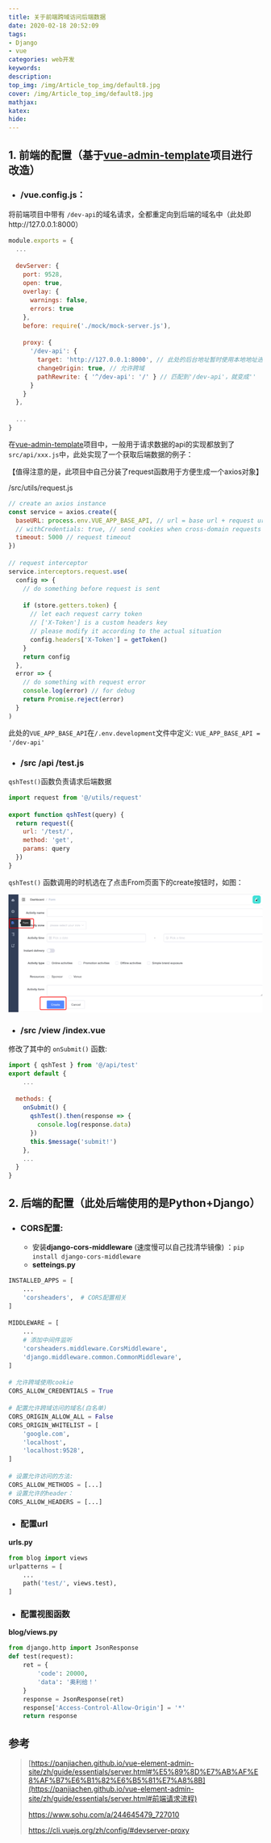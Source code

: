 ```yaml
---
title: 关于前端跨域访问后端数据
date: 2020-02-18 20:52:09
tags: 
- Django
- vue
categories: web开发
keywords:
description:
top_img: /img/Article_top_img/default8.jpg
cover: /img/Article_top_img/default8.jpg
mathjax:
katex:
hide:
---
```


## 1. 前端的配置（基于[vue-admin-template](https://github.com/PanJiaChen/vue-admin-template)项目进行改造）

- ### **/vue.config.js**：

将前端项目中带有 `/dev-api`的域名请求，全都重定向到后端的域名中（此处即http://127.0.0.1:8000）

```javascript
module.exports = {
  ...
  
  devServer: {
    port: 9528,
    open: true,
    overlay: {
      warnings: false,
      errors: true
    },
    before: require('./mock/mock-server.js'),

    proxy: {
      '/dev-api': {
        target: 'http://127.0.0.1:8000', // 此处的后台地址暂时使用本地地址进行模拟
        changeOrigin: true, // 允许跨域
        pathRewrite: { '^/dev-api': '/' } // 匹配到'/dev-api'，就变成''
      }
    }
  },
  
  ...
}
```



在[vue-admin-template](https://github.com/PanJiaChen/vue-admin-template)项目中，一般用于请求数据的api的实现都放到了`src/api/xxx.js`中，此处实现了一个获取后端数据的例子：

【值得注意的是，此项目中自己分装了request函数用于方便生成一个axios对象】

/src/utils/request.js

```javascript
// create an axios instance
const service = axios.create({
  baseURL: process.env.VUE_APP_BASE_API, // url = base url + request url
  // withCredentials: true, // send cookies when cross-domain requests
  timeout: 5000 // request timeout
})

// request interceptor
service.interceptors.request.use(
  config => {
    // do something before request is sent

    if (store.getters.token) {
      // let each request carry token
      // ['X-Token'] is a custom headers key
      // please modify it according to the actual situation
      config.headers['X-Token'] = getToken()
    }
    return config
  },
  error => {
    // do something with request error
    console.log(error) // for debug
    return Promise.reject(error)
  }
)
```

此处的`VUE_APP_BASE_API`在`/.env.development`文件中定义: `VUE_APP_BASE_API = '/dev-api'`



- ### **/src /api /test.js**

`qshTest()`函数负责请求后端数据

```javascript
import request from '@/utils/request'

export function qshTest(query) {
  return request({
    url: '/test/',
    method: 'get',
    params: query
  })
}
```



`qshTest()` 函数调用的时机选在了点击From页面下的create按钮时，如图：

![image-20200217013035716](关于前端跨域访问后端数据/image-20200217013035716-2030585.png)



- ### **/src /view /index.vue**

修改了其中的 `onSubmit()` 函数:

```javascript
import { qshTest } from '@/api/test'
export default {
	...

  methods: {
    onSubmit() {
      qshTest().then(response => {
        console.log(response.data)
      })
      this.$message('submit!')
    },
    ...
  }
}
```



## 2. 后端的配置（此处后端使用的是Python+Django）

- ### **CORS配置**:

  - 安装**django-cors-middleware** (速度慢可以自己找清华镜像) ：`pip install django-cors-middleware`
  - **setteings.py**

```python
INSTALLED_APPS = [
  	...
    'corsheaders',  # CORS配置相关
]

MIDDLEWARE = [
  	...
    # 添加中间件监听
    'corsheaders.middleware.CorsMiddleware',
    'django.middleware.common.CommonMiddleware',
]

# 允许跨域使用cookie
CORS_ALLOW_CREDENTIALS = True

# 配置允许跨域访问的域名(白名单)
CORS_ORIGIN_ALLOW_ALL = False
CORS_ORIGIN_WHITELIST = [
    'google.com',
    'localhost',
    'localhost:9528',
]

# 设置允许访问的方法:
CORS_ALLOW_METHODS = [...]
# 设置允许的header：
CORS_ALLOW_HEADERS = [...]
```

- ### **配置url**

**urls.py**

```python
from blog import views
urlpatterns = [
    ...
    path('test/', views.test),
]
```

- ### **配置视图函数**

**blog/views.py**

```python
from django.http import JsonResponse
def test(request):
    ret = {
        'code': 20000,
        'data': '奥利给！'
    }
    response = JsonResponse(ret)
    response['Access-Control-Allow-Origin'] = '*'
    return response
```



## 参考

> [https://panjiachen.github.io/vue-element-admin-site/zh/guide/essentials/server.html#%E5%89%8D%E7%AB%AF%E8%AF%B7%E6%B1%82%E6%B5%81%E7%A8%8B](https://panjiachen.github.io/vue-element-admin-site/zh/guide/essentials/server.html#前端请求流程)
>
> https://www.sohu.com/a/244645479_727010
>
> https://cli.vuejs.org/zh/config/#devserver-proxy

